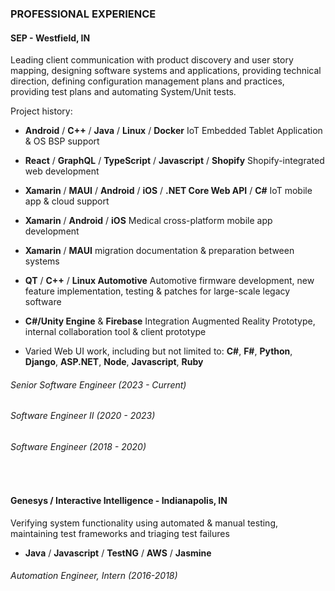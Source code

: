 ### PROFESSIONAL EXPERIENCE 
#### SEP - Westfield, IN

Leading client communication with product discovery and user story mapping, designing software systems and applications, providing technical direction, defining configuration management plans and practices, providing test plans and automating System/Unit tests.

Project history:  

- **Android** / **C++** / **Java** / **Linux** / **Docker** IoT Embedded Tablet Application & OS BSP support

- **React** / **GraphQL** / **TypeScript** / **Javascript** / **Shopify** Shopify-integrated web development

- **Xamarin** / **MAUI** / **Android** / **iOS** / **.NET Core Web API** / **C#** IoT mobile app & cloud support

- **Xamarin** / **Android** / **iOS** Medical cross-platform mobile app development

- **Xamarin** / **MAUI** migration documentation & preparation between systems

- **QT** / **C++** / **Linux Automotive** Automotive firmware development, new feature implementation, testing & patches for large-scale legacy software

- **C#/Unity Engine** & **Firebase** Integration Augmented Reality Prototype, internal collaboration tool & client prototype

- Varied Web UI work, including but not limited to:  **C#**, **F#**, **Python**, **Django**, **ASP.NET**, **Node**, **Javascript**, **Ruby**


###### Senior Software Engineer (2023 - Current) 
###### Software Engineer II (2020 - 2023) 
###### Software Engineer (2018 - 2020)

</br>

#### Genesys / Interactive Intelligence - Indianapolis, IN

Verifying system functionality using automated & manual testing, maintaining test frameworks and triaging test failures

* **Java** / **Javascript** / **TestNG** / **AWS** / **Jasmine** 


###### Automation Engineer, Intern (2016-2018)


